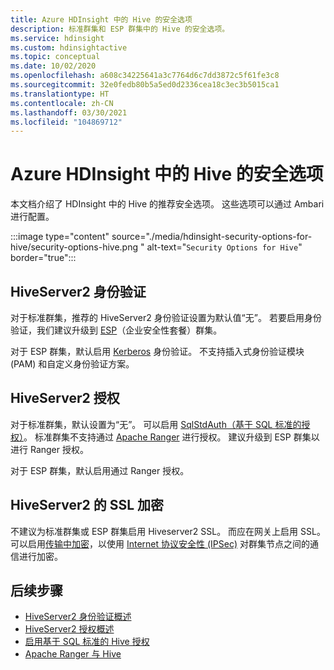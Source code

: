 ```yaml
---
title: Azure HDInsight 中的 Hive 的安全选项
description: 标准群集和 ESP 群集中的 Hive 的安全选项。
ms.service: hdinsight
ms.custom: hdinsightactive
ms.topic: conceptual
ms.date: 10/02/2020
ms.openlocfilehash: a608c34225641a3c7764d6c7dd3872c5f61fe3c8
ms.sourcegitcommit: 32e0fedb80b5a5ed0d2336cea18c3ec3b5015ca1
ms.translationtype: HT
ms.contentlocale: zh-CN
ms.lasthandoff: 03/30/2021
ms.locfileid: "104869712"
---
```

# <a name="security-options-for-hive-in-azure-hdinsight"></a>Azure HDInsight 中的 Hive 的安全选项

本文档介绍了 HDInsight 中的 Hive 的推荐安全选项。 这些选项可以通过 Ambari 进行配置。

:::image type="content" source="./media/hdinsight-security-options-for-hive/security-options-hive.png " alt-text="`Security Options for Hive`" border="true":::

## <a name="hiveserver2-authentication"></a>HiveServer2 身份验证

对于标准群集，推荐的 HiveServer2 身份验证设置为默认值“无”。 若要启用身份验证，我们建议升级到 [ESP](../domain-joined/hdinsight-security-overview.md)（企业安全性套餐）群集。 

对于 ESP 群集，默认启用 [Kerberos](https://web.mit.edu/Kerberos/) 身份验证。 不支持插入式身份验证模块 (PAM) 和自定义身份验证方案。

## <a name="hiveserver2-authorization"></a>HiveServer2 授权

对于标准群集，默认设置为“无”。 可以启用 [SqlStdAuth（基于 SQL 标准的授权）](https://cwiki.apache.org/confluence/display/Hive/SQL+Standard+based+hive+authorization)。 标准群集不支持通过 [Apache Ranger](https://ranger.apache.org/) 进行授权。 建议升级到 ESP 群集以进行 Ranger 授权。 

对于 ESP 群集，默认启用通过 Ranger 授权。 


## <a name="ssl-encryption-for-hiveserver2"></a>HiveServer2 的 SSL 加密

不建议为标准群集或 ESP 群集启用 Hiveserver2 SSL。 而应在网关上启用 SSL。 可以启用[传输中加密](../domain-joined/encryption-in-transit.md)，以使用 [Internet 协议安全性 (IPSec)](https://en.wikipedia.org/wiki/IPsec) 对群集节点之间的通信进行加密。


## <a name="next-steps"></a>后续步骤
* [HiveServer2 身份验证概述](https://cwiki.apache.org/confluence/display/Hive/Setting+up+HiveServer2#SettingUpHiveServer2-Authentication/SecurityConfiguration)
* [HiveServer2 授权概述](https://cwiki.apache.org/confluence/display/Hive/LanguageManual+Authorization)
* [启用基于 SQL 标准的 Hive 授权](https://community.cloudera.com/t5/Community-Articles/Getting-started-with-SQLStdAuth/ta-p/244263)
* [Apache Ranger 与 Hive](../domain-joined/apache-domain-joined-run-hive.md)
